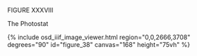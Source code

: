 FIGURE XXXVIII

The Photostat

{% include osd_iiif_image_viewer.html region="0,0,2666,3708" degrees="90" id="figure_38" canvas="168" height="75vh" %}